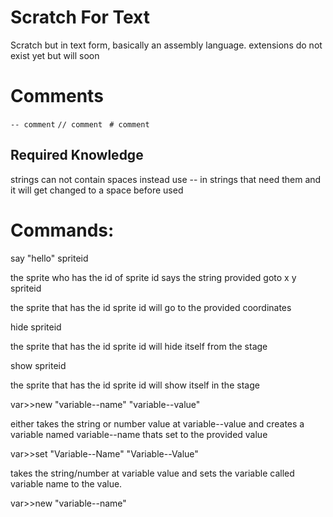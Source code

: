 # Scratch For Text
Scratch but in text form, basically an assembly language. extensions do not exist yet but will soon

# Comments
```-- comment```
```// comment ```
```# comment```

## Required Knowledge

strings can not contain spaces instead use -- in strings that need them and it will get changed to a space before used



# Commands:
say "hello" spriteid

the sprite who has the id of sprite id says the string provided
goto x y spriteid

the sprite that has the id sprite id will go to the provided coordinates

hide spriteid

the sprite that has the id sprite id will hide itself from the stage

show spriteid

the sprite that has the id sprite id will show itself in the stage

var>>new "variable--name" "variable--value"

either takes the string or number value at variable--value and creates a variable named variable--name thats set to the provided value


var>>set "Variable--Name" "Variable--Value"

takes the string/number at variable value and sets the variable called variable name to the value.

var>>new "variable--name"
